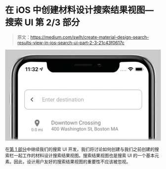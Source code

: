 # 在 iOS 中创建材料设计搜索结果视图—搜索 UI 第 2/3 部分

> 原文：<https://medium.com/swlh/create-material-design-search-results-view-in-ios-search-ui-part-2-3-21c43f0617c>

![](img/204444605737b4a205fbf35c01247a8e.png)

在[第 1 部分](/swlh/create-material-design-search-bar-in-ios-search-ui-part-1-3-dfb905de6b01)中继续我们的搜索 UI 开发，我们将讨论如何创建与我们之前创建的搜索栏一起工作的材料设计搜索结果视图。搜索结果视图也是搜索 UI 的一个基本元素。因此，设计用户友好的搜索结果视图的重要性不应该被忽视。